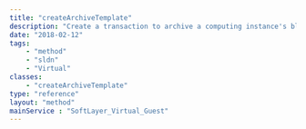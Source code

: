 ```yaml
---
title: "createArchiveTemplate"
description: "Create a transaction to archive a computing instance's block devices"
date: "2018-02-12"
tags:
    - "method"
    - "sldn"
    - "Virtual"
classes:
    - "createArchiveTemplate"
type: "reference"
layout: "method"
mainService : "SoftLayer_Virtual_Guest"
---
```

